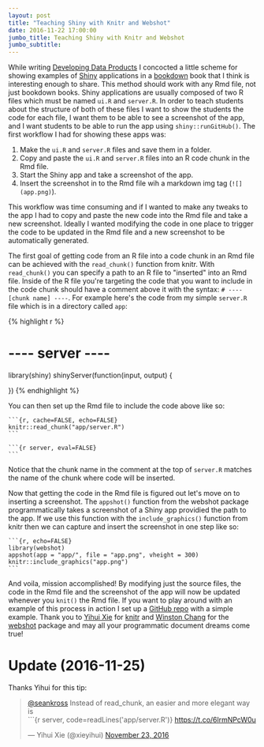```yaml
---
layout: post
title: "Teaching Shiny with Knitr and Webshot"
date: 2016-11-22 17:00:00
jumbo_title: Teaching Shiny with Knitr and Webshot
jumbo_subtitle:
---
```


While writing [Developing Data Products](https://leanpub.com/ddp) 
I concocted a little scheme for showing examples of 
[Shiny](http://shiny.rstudio.com/) applications in a 
[bookdown](https://github.com/rstudio/bookdown) book that I think
is interesting enough to share. This method should work with any Rmd file, not
just bookdown books. Shiny applications are usually composed of two R files which 
must be named `ui.R` and `server.R`. In order to teach students about the 
structure of both of these files I want to show the students the code for each
file, I want them to be able to see a screenshot of the app, and I want students
to be able to run the app using `shiny::runGitHub()`. The first workflow I had for
showing these apps was:

1. Make the `ui.R` and `server.R` files and save them in a folder.
2. Copy and paste the `ui.R` and `server.R` files into an R code chunk in the
Rmd file.
3. Start the Shiny app and take a screenshot of the app.
4. Insert the screenshot in to the Rmd file wih a markdown img tag (`![](app.png)`).

This workflow was time consuming and if I wanted to make any tweaks to the app
I had to copy and paste the new code into the Rmd file and take a new
screenshot. Ideally I wanted modifying the code in one place to trigger the code
to be updated in the Rmd file and a new screenshot to be automatically generated.

The first goal of getting code from an R file into a code chunk in an Rmd file
can be achieved with the `read_chunk()` function from knitr. With `read_chunk()`
you can specify a path to an R file to "inserted" into an Rmd file. Inside of the
R file you're targeting the code that you want to include in the code chunk
should have a comment above it with the syntax: `# ---- [chunk name] ----`. For
example here's the code from my simple `server.R` file which is in a directory
called `app`:


{% highlight r %}
# ---- server ----

library(shiny)
shinyServer(function(input, output) {
  
})
{% endhighlight %}

You can then set up the Rmd file to include the code above like so:

    ```{r, cache=FALSE, echo=FALSE}
    knitr::read_chunk("app/server.R")
    ```

    ```{r server, eval=FALSE}
    ```

Notice that the chunk name in the comment at the top of `server.R` matches the
name of the chunk where code will be inserted.

Now that getting the code in the Rmd file is figured out let's move on to
inserting a screenshot. The `appshot()` function from the webshot package
programmatically takes a screenshot of a Shiny app providied the path to the
app. If we use this function with the `include_graphics()` function from knitr
then we can capture and insert the screenshot in one step like so:

    ```{r, echo=FALSE}
    library(webshot)
    appshot(app = "app/", file = "app.png", vheight = 300)
    knitr::include_graphics("app.png")
    ```

And voila, mission accomplished! By modifying just the source files, the code in
the Rmd file and the screenshot of the app will now be updated whenever you
`knit()` the Rmd file. If you want to play around with an example of this 
process in action I set up a
[GitHub repo](https://github.com/seankross/teaching-shiny) with a simple example. Thank
you to [Yihui Xie](https://twitter.com/xieyihui) for 
[knitr](https://github.com/yihui/knitr) and
[Winston Chang](https://twitter.com/winston_chang) for the
[webshot](https://github.com/wch/webshot) package and may all your programmatic
document dreams come true!

# Update (2016-11-25)

Thanks Yihui for this tip:

<blockquote class="twitter-tweet" data-conversation="none" data-cards="hidden" data-lang="en"><p lang="en" dir="ltr"><a href="https://twitter.com/seankross">@seankross</a> Instead of read_chunk, an easier and more elegant way is <br>```{r server, code=readLines(&#39;app/server.R&#39;)} <a href="https://t.co/6lrmNPcW0u">https://t.co/6lrmNPcW0u</a></p>&mdash; Yihui Xie (@xieyihui) <a href="https://twitter.com/xieyihui/status/801492007080382464">November 23, 2016</a></blockquote>
<script async src="//platform.twitter.com/widgets.js" charset="utf-8"></script>
